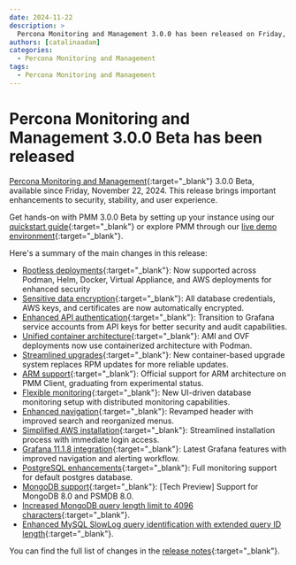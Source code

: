 ```yaml
---
date: 2024-11-22
description: >
  Percona Monitoring and Management 3.0.0 has been released on Friday, November 22, 2024.
authors: [catalinaadam]
categories:
  - Percona Monitoring and Management
tags:
  - Percona Monitoring and Management
---
```


# Percona Monitoring and Management 3.0.0 Beta has been released

<!-- more -->

[Percona Monitoring and Management](https://docs.percona.com/percona-monitoring-and-management/3/index.html){:target="_blank"} 3.0.0 Beta, available since Friday, November 22, 2024. This release brings important enhancements to security, stability, and user experience. 

Get hands-on with PMM 3.0.0 Beta by setting up your instance using our [quickstart guide](https://docs.percona.com/percona-monitoring-and-management/3/quickstart.html){:target="_blank"} or explore PMM through our [live demo environment](https://pmmdemo.percona.com){:target="_blank"}.

Here's a summary of the main changes in this release:

- [Rootless deployments](https://docs.percona.com/percona-monitoring-and-management/2/setting-up/index.html#set-up-pmm-server){:target="_blank"}: Now supported across Podman, Helm, Docker, Virtual Appliance, and AWS deployments for enhanced security
- [Sensitive data encryption](https://docs.percona.com/percona-monitoring-and-management/3/pmm-admin/security/data_encryption.html){:target="_blank"}: All database credentials, AWS keys, and certificates are now automatically encrypted.
- [Enhanced API authentication](https://docs.percona.com/percona-monitoring-and-management/3/api/authentication.html){:target="_blank"}: Transition to Grafana service accounts from API keys for better security and audit capabilities.
- [Unified container architecture](https://docs.percona.com/percona-monitoring-and-management/3/release-notes/3.0.0_Beta.html#containerized-pmm-architecture-for-ami-and-ovf-deployments){:target="_blank"}: AMI and OVF deployments now use containerized architecture with Podman.
- [Streamlined upgrades](https://docs.percona.com/percona-monitoring-and-management/3/pmm-upgrade/ui_upgrade.html){:target="_blank"}: New container-based upgrade system replaces RPM updates for more reliable updates.
- [ARM support](https://docs.percona.com/percona-monitoring-and-management/3/release-notes/3.0.0_Beta.html#official-arm-support-for-pmm-client){:target="_blank"}: Official support for ARM architecture on PMM Client, graduating from experimental status.
- [Flexible monitoring](https://docs.percona.com/percona-monitoring-and-management/3/release-notes/3.0.0_Beta.html#flexible-monitoring-configurations){:target="_blank"}: New UI-driven database monitoring setup with distributed monitoring capabilities.
- [Enhanced navigation](https://docs.percona.com/percona-monitoring-and-management/3/release-notes/3.0.0_Beta.html#improved-navigation){:target="_blank"}: Revamped header with improved search and reorganized menus.
- [Simplified AWS installation](https://docs.percona.com/percona-monitoring-and-management/3/install-pmm/install-pmm-server/aws/aws.html){:target="_blank"}: Streamlined installation process with immediate login access.
- [Grafana 11.1.8 integration](https://docs.percona.com/percona-monitoring-and-management/3/release-notes/3.0.0_Beta.html#improved-ux-with-grafanas-latest-release){:target="_blank"}: Latest Grafana features with improved navigation and alerting workflow.
- [PostgreSQL enhancements](https://docs.percona.com/percona-monitoring-and-management/3/release-notes/3.0.0_Beta.html#added-monitoring-support-for-default-postgresql-database){:target="_blank"}: Full monitoring support for default postgres database.
- [MongoDB support](https://docs.percona.com/percona-monitoring-and-management/3/release-notes/3.0.0_Beta.html#tech-preview-support-for-psmdb-and-community-mongodb-80){:target="_blank"}: [Tech Preview] Support for MongoDB 8.0 and PSMDB 8.0.
- [Increased MongoDB query length limit to 4096 characters](https://docs.percona.com/percona-monitoring-and-management/3/release-notes/3.0.0_Beta.html#increased-query-length-limit-for-mongodb-in-qan){:target="_blank"}.
- [Enhanced MySQL SlowLog query identification with extended query ID length](https://docs.percona.com/percona-monitoring-and-management/3/release-notes/3.0.0_Beta.html#enhanced-mysql-slowlog-query-identification){:target="_blank"}.

You can find the full list of changes in the [release notes](https://docs.percona.com/percona-monitoring-and-management/3/release-notes/3.0.0_Beta.html){:target="_blank"}.


